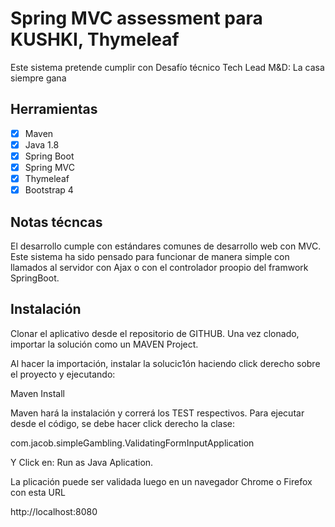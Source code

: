 # Spring MVC assessment para KUSHKI, Thymeleaf

Este sistema pretende cumplir con
Desafío técnico Tech Lead M&D: La casa siempre gana
## Herramientas

- [x] Maven
- [x] Java 1.8
- [x] Spring Boot
- [x] Spring MVC
- [x] Thymeleaf
- [x] Bootstrap 4

## Notas técncas
El desarrollo cumple con estándares comunes de desarrollo web con MVC.
Este sistema ha sido pensado para funcionar de manera simple con llamados al servidor con Ajax o con el controlador proopio del framwork SpringBoot.

## Instalación
Clonar el aplicativo desde el repositorio de GITHUB.
Una vez clonado, importar la solución como un MAVEN Project.

Al hacer la importación, instalar la solucic1ón haciendo click derecho sobre el proyecto y ejecutando:

Maven Install

Maven hará la instalación y correrá los TEST respectivos.
Para ejecutar desde el código, se debe hacer click derecho la clase:

com.jacob.simpleGambling.ValidatingFormInputApplication

Y Click en: Run as Java Aplication.

La plicación puede ser validada luego en un navegador Chrome o Firefox con esta URL

http://localhost:8080